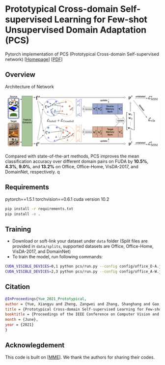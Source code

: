 # Prototypical Cross-domain Self-supervised Learning for Few-shot Unsupervised Domain Adaptation (PCS)

Pytorch implementation of PCS (Prototypical Cross-domain Self-supervised network) [[Homepage](http://xyue.io/pcs-fuda/)] [[PDF](https://arxiv.org/pdf/2103.16765.pdf)]

## Overview

Architecture of Network

![Architecture of Network](./images/framework.png)

Compared with state-of-the-art methods, PCS improves the mean classification accuracy over different domain pairs on FUDA by **10.5%**, **4.3%**, **9.0%**, and **13.2%** on Office, Office-Home, VisDA-2017, and DomainNet, respectively.
q
## Requirements

pytorch==1.5.1
torchvision==0.6.1
cuda version 10.2

```bash
pip install -r requirements.txt
pip install -e .
```

## Training

- Download or soft-link your dataset under `data` folder (Split files are provided in `data/splits`, supported datasets are Office, Office-Home, VisDA-2017, and DomainNet)
- To train the model, run following commands:

```bash
CUDA_VISIBLE_DEVICES=0,1 python pcs/run.py --config config/office_D-A.json --num 1
CUDA_VISIBLE_DEVICES=2,3 python pcs/run.py --config config/office_A-W.json --num 3
```

## Citation

```bibtex
@InProceedings{Yue_2021_Prototypical,
author = {Yue, Xiangyu and Zheng, Zangwei and Zhang, Shanghang and Gao, Yang and Darrell, Trevor and Keutzer, Kurt and Sangiovanni-Vincentelli, Alberto},
title = {Prototypical Cross-domain Self-supervised Learning for Few-shot Unsupervised Domain Adaptation},
booktitle = {Proceedings of the IEEE Conference on Computer Vision and Pattern Recognition (CVPR)},
month = {June},
year = {2021}
}
```

## Acknowlegdement

This code is built on [[MME](https://github.com/VisionLearningGroup/SSDA_MME)]. We thank the authors for sharing their codes.
